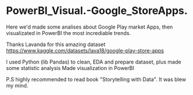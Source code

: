 # PowerBI_Visual.-Google_StoreApps. 
Here we'd made some analises about Google Play market Apps, then visualizated in PowerBI the most incrediable trends.

Thanks Lavanda for this amazing dataset https://www.kaggle.com/datasets/lava18/google-play-store-apps

I used Python (lib Pandas) to clean, EDA and prepare dataset, plus made some statistic analysis
Made visualization in PowerBI

P.S highly recommended to read book "Storytelling with Data". It was blew my mind. 
